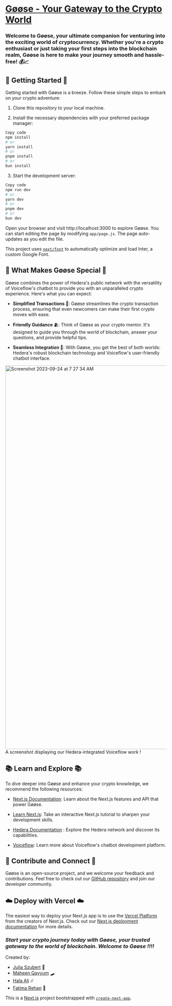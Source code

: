 # **[Gøøse - Your Gateway to the Crypto World](https://devpost.com/software/goose-fzh5yr?ref_content=user-portfolio&ref_feature=in_progress)**
### Welcome to Gøøse, your ultimate companion for venturing into the exciting world of cryptocurrency. Whether you're a crypto enthusiast or just taking your first steps into the blockchain realm, Gøøse is here to make your journey smooth and hassle-free! 💰📈

## 🚀 Getting Started 🚀
Getting started with Gøøse is a breeze. Follow these simple steps to embark on your crypto adventure:

1. Clone this repository to your local machine.

2. Install the necessary dependencies with your preferred package manager:

```bash
Copy code
npm install
# or
yarn install
# or
pnpm install
# or
bun install
```
3. Start the development server:

``` bash
Copy code
npm run dev
# or
yarn dev
# or
pnpm dev
# or
bun dev
```
Open your browser and visit http://localhost:3000 to explore Gøøse.
You can start editing the page by modifying `app/page.js`. The page auto-updates as you edit the file.

This project uses [`next/font`](https://nextjs.org/docs/basic-features/font-optimization) to automatically optimize and load Inter, a custom Google Font.

## 🦆 What Makes Gøøse Special 🦆
Gøøse combines the power of Hedera's public network with the versatility of Voiceflow's chatbot to provide you with an unparalleled crypto experience. Here's what you can expect:

- **Simplified Transactions 💸**: Gøøse streamlines the crypto transaction process, ensuring that even newcomers can make their first crypto moves with ease.

- **Friendly Guidance 🫂**: Think of Gøøse as your crypto mentor. It's designed to guide you through the world of blockchain, answer your questions, and provide helpful tips.

- **Seamless Integration 🔌**: With Gøøse, you get the best of both worlds: Hedera's robust blockchain technology and Voiceflow's user-friendly chatbot interface.

<img width="1200" alt="Screenshot 2023-09-24 at 7 27 34 AM" src="https://github.com/juliaszbrt/TechNova/assets/119556679/a9c4aa0e-d85b-4de1-b1b8-fa1d879ab76d">
A screenshot displaying our Hedera-integrated Voiceflow work !

## 📚 Learn and Explore 📚
To dive deeper into Gøøse and enhance your crypto knowledge, we recommend the following resources:

- [Next.js Documentation](https://nextjs.org/docs): Learn about the Next.js features and API that power Gøøse.

- [Learn Next.js](https://nextjs.org/learn): Take an interactive Next.js tutorial to sharpen your development skills.

- [Hedera Documentation](https://docs.hedera.com/hedera/?utm_term=hedera%20developer&utm_campaign=&utm_source=adwords&utm_medium=ppc&hsa_acc=1782665900&hsa_cam=20069513483&hsa_grp=150063430953&hsa_ad=657086378107&hsa_src=g&hsa_tgt=kwd-1900674226219&hsa_kw=hedera%20developer&hsa_mt=b&hsa_net=adwords&hsa_ver=3&gad=1&gclid=Cj0KCQjwvL-oBhCxARIsAHkOiu0hxNRWoggQbreh0JjpRSFcEM3vugcyvEOT9Oe4maiR8uqpUUc4kkoaAr9fEALw_wcB) : Explore the Hedera network and discover its capabilities.

- [Voiceflow](https://www.voiceflow.com/docs): Learn more about Voiceflow's chatbot development platform.

## 🤝 Contribute and Connect 🤝
Gøøse is an open-source project, and we welcome your feedback and contributions. Feel free to check out our [GitHub repository](https://github.com/juliaszbrt/TechNova) and join our developer community.

## ☁️ Deploy with Vercel ☁️
The easiest way to deploy your Next.js app is to use the [Vercel Platform](https://vercel.com/new?utm_medium=default-template&filter=next.js&utm_source=create-next-app&utm_campaign=create-next-app-readme) from the creators of Next.js.
Check out our [Next.js deployment documentation](https://nextjs.org/docs/deployment) for more details.

### _Start your crypto journey today with Gøøse, your trusted gateway to the world of blockchain. Welcome to Gøøse !!!!_

Created by:
- [Julia Szubert](https://www.linkedin.com/in/juliaszubert/) 🐰
- [Maheen Qayyum](https://www.linkedin.com/in/maheen-qayyum-178547227/) 🛹
- [Hala Ali](https://www.linkedin.com/in/hala-ali-8484a224b/) ☄️
- [Fatima Rehan](https://www.linkedin.com/in/fatima-rehan29/) 👹

This is a [Next.js](https://nextjs.org/) project bootstrapped with [`create-next-app`](https://github.com/vercel/next.js/tree/canary/packages/create-next-app).
